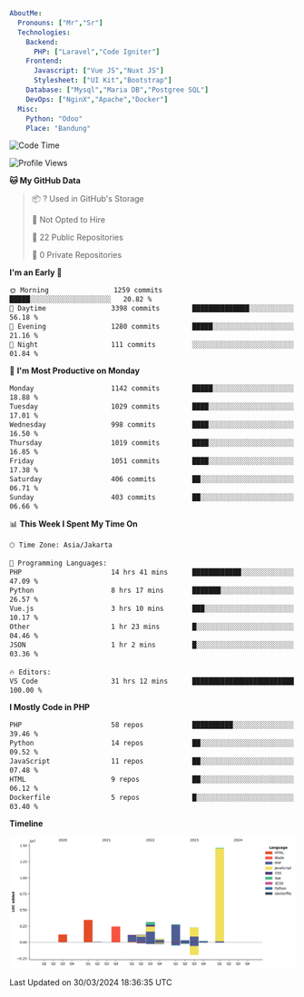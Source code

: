 ```yaml
AboutMe:
  Pronouns: ["Mr","Sr"]
  Technologies:
    Backend:
      PHP: ["Laravel","Code Igniter"]
    Frontend:
      Javascript: ["Vue JS","Nuxt JS"]
      Stylesheet: ["UI Kit","Bootstrap"]
    Database: ["Mysql","Maria DB","Postgree SQL"]
    DevOps: ["NginX","Apache","Docker"]
  Misc:
    Python: "Odoo"
    Place: "Bandung"
```

<!--START_SECTION:waka-->
![Code Time](http://img.shields.io/badge/Code%20Time-1%2C324%20hrs%207%20mins-blue)

![Profile Views](http://img.shields.io/badge/Profile%20Views-0-blue)

**🐱 My GitHub Data** 

> 📦 ? Used in GitHub's Storage 
 > 
> 🚫 Not Opted to Hire
 > 
> 📜 22 Public Repositories 
 > 
> 🔑 0 Private Repositories 
 > 
**I'm an Early 🐤** 

```text
🌞 Morning                1259 commits        █████░░░░░░░░░░░░░░░░░░░░   20.82 % 
🌆 Daytime                3398 commits        ██████████████░░░░░░░░░░░   56.18 % 
🌃 Evening                1280 commits        █████░░░░░░░░░░░░░░░░░░░░   21.16 % 
🌙 Night                  111 commits         ░░░░░░░░░░░░░░░░░░░░░░░░░   01.84 % 
```
📅 **I'm Most Productive on Monday** 

```text
Monday                   1142 commits        █████░░░░░░░░░░░░░░░░░░░░   18.88 % 
Tuesday                  1029 commits        ████░░░░░░░░░░░░░░░░░░░░░   17.01 % 
Wednesday                998 commits         ████░░░░░░░░░░░░░░░░░░░░░   16.50 % 
Thursday                 1019 commits        ████░░░░░░░░░░░░░░░░░░░░░   16.85 % 
Friday                   1051 commits        ████░░░░░░░░░░░░░░░░░░░░░   17.38 % 
Saturday                 406 commits         ██░░░░░░░░░░░░░░░░░░░░░░░   06.71 % 
Sunday                   403 commits         ██░░░░░░░░░░░░░░░░░░░░░░░   06.66 % 
```


📊 **This Week I Spent My Time On** 

```text
🕑︎ Time Zone: Asia/Jakarta

💬 Programming Languages: 
PHP                      14 hrs 41 mins      ████████████░░░░░░░░░░░░░   47.09 % 
Python                   8 hrs 17 mins       ███████░░░░░░░░░░░░░░░░░░   26.57 % 
Vue.js                   3 hrs 10 mins       ███░░░░░░░░░░░░░░░░░░░░░░   10.17 % 
Other                    1 hr 23 mins        █░░░░░░░░░░░░░░░░░░░░░░░░   04.46 % 
JSON                     1 hr 2 mins         █░░░░░░░░░░░░░░░░░░░░░░░░   03.36 % 

🔥 Editors: 
VS Code                  31 hrs 12 mins      █████████████████████████   100.00 % 
```

**I Mostly Code in PHP** 

```text
PHP                      58 repos            ██████████░░░░░░░░░░░░░░░   39.46 % 
Python                   14 repos            ██░░░░░░░░░░░░░░░░░░░░░░░   09.52 % 
JavaScript               11 repos            ██░░░░░░░░░░░░░░░░░░░░░░░   07.48 % 
HTML                     9 repos             ██░░░░░░░░░░░░░░░░░░░░░░░   06.12 % 
Dockerfile               5 repos             █░░░░░░░░░░░░░░░░░░░░░░░░   03.40 % 
```



**Timeline**

![Lines of Code chart](https://raw.githubusercontent.com/vheins/vheins/main/assets/bar_graph.png)


 Last Updated on 30/03/2024 18:36:35 UTC
<!--END_SECTION:waka-->
